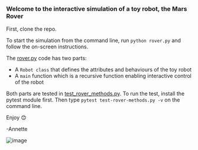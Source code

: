 ### Welcome to the interactive simulation of a toy robot, the Mars Rover

First, clone the repo.

To start the simulation from the command line, run `python rover.py` and follow the on-screen instructions.

The <ins>rover.py</ins> code has two parts:

- A `Robot class` that defines the attributes and behaviours of the toy robot 
- A `main` function which is a recursive function enabling interactive control of the robot

Both parts are tested in  <ins>test_rover_methods.py</ins>. To run the test, install the pytest module first. Then type `pytest test-rover-methods.py -v` on the command line.

Enjoy 😊

-Annette

![image](https://github.com/user-attachments/assets/ce8b3d0f-bee9-4baf-b346-a452696973d7)

